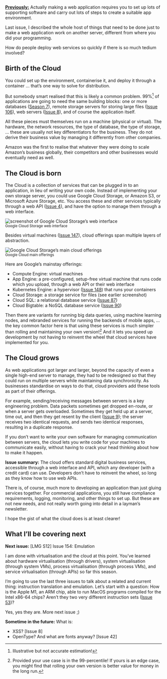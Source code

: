 [**Previously:**](https://buttondown.email/laymansguide/archive/) Actually making a web application requires you to set up lots of supporting software and carry out lots of steps to create a suitable app environment.

Last issue, I described the whole host of things that need to be done just to make a web application work on another server, different from where you did your programming.

How do people deploy web services so quickly if there is so much tedium involved?

## Birth of the Cloud

You could set up the environment, containerise it, and deploy it through a container … that’s one way to solve for distribution.

But somebody smart realised that this is likely a common problem. 99%[^1] of applications are going to need the same building blocks: one or more databases ([Season 7](https://buttondown.email/laymansguide/archive/lmg-s7-issue-79-a-base-for-data/)), remote storage servers for storing large files ([Issue 106](https://buttondown.email/laymansguide/archive/lmg-s9-issue-106-organising-storage/)), web servers ([Issue 8](https://buttondown.email/laymansguide/archive/lmg-issue-8-http-error-codeshow-does-a-server-let/)), and of course the application itself.

[^1]: Illustrative but not accurate estimation!

All these pieces must themselves run on a machine (physical or virtual). The hardware, the network resources, the type of database, the type of storage, … these are usually not key differentiators for the business. They do not derive their business value by managing it differently from other companies.

Amazon was the first to realise that whatever they were doing to scale Amazon’s business globally, their competitors and other businesses would eventually need as well.

## The Cloud is born

The Cloud is a collection of services that can be plugged in to an application, in lieu of writing your own code. Instead of implementing your own storage server, you could use Google Cloud Storage, or Amazon S3, or Microsoft Azure Storage, etc. You access these and other services typically through a web API ([Issue 4](https://buttondown.email/laymansguide/archive/lmg-issue-4-what-is-an-api/)), and have the option to manage them through a web interface.

![screenshot of Google Cloud Storage’s web interface](https://raw.githubusercontent.com/ngjunsiang/laymansguide/release/season12/issue153/issue153_01.png)  
<small>Google Cloud Storage web interface</small>

Besides virtual machines ([Issue 147](https://buttondown.email/laymansguide/archive/lmg-s12-issue-147-operating-systems-on-virtual/)), cloud offerings span multiple layers of abstraction.

![Google Cloud Storage’s main cloud offerings](https://raw.githubusercontent.com/ngjunsiang/laymansguide/release/season12/issue153/issue153_02.png)  
<small>Google Cloud main offerings</small>

Here are Google’s mainstay offerings:

- Compute Engine: virtual machines
- App Engine: a pre-configured, setup-free virtual machine that runs code which you upload, through a web API or their web interface
- Kubernetes Engine: a hypervisor ([Issue 148](https://buttondown.email/laymansguide/archive/lmg-s12-issue-148-history-of-commercial-computing/)) that runs your containers
- Cloud Storage: a storage service for files (see earlier screenshot)
- Cloud SQL: a relational database service ([Issue 87](https://buttondown.email/laymansguide/archive/lmg-s7-issue-87-relational-databases/))
- Cloud Bigtable: a NoSQL database service ([Issue 90](https://buttondown.email/laymansguide/archive/lmg-s7-issue-90-using-a-database/))

Then there are variants for running big data queries, using machine learning nodes, and rebranded services for running the backends of mobile apps, … the key common factor here is that using these services is much simpler than rolling and maintaining your own version![^2] And it lets you speed up development by not having to reinvent the wheel that cloud services have implemented for you.

[^2]: Provided your use case is in the 99-percentile! If yours is an edge case, you might find that rolling your own version is better value for money in the long run.

## The Cloud grows

As web applications got larger and larger, beyond the capacity of even a single high-end server to manage, they had to be redesigned so that they could run on multiple servers while maintaining data synchronicity. As businesses standardise on ways to do that, cloud providers add these tools as part of their offerings.

For example, sending/receiving messages between servers is a key engineering problem. Data packets sometimes get dropped en-route, or when a server gets overloaded. Sometimes they get held up at a server, time out, and then they get resent by the client ([Issue 9](https://buttondown.email/laymansguide/archive/lmg-issue-9-how-do-i-make-an-http-request/)); the server receives two identical requests, and sends two identical responses, resulting in a duplicate response.

If you don’t want to write your own software for managing communication between servers, the cloud lets you write code for your machines to communicate easily, without having to crack your head thinking about how to make it happen.

**Issue summary:** The cloud offers standard digital business services, accessible through a web interface and API, which any developer (with a credit card) can use. Developers don’t have to reinvent the wheel, so long as they know how to use web APIs.

There is, of course, much more to developing an application than just gluing services together. For commercial applications, you still have compliance requirements, logging, monitoring, and other things to set up. But these are not new needs, and not really worth going into detail in a layman’s newsletter.

I hope the gist of what the cloud does is at least clearer!

## What I’ll be covering next

**Next issue:** [LMG S12] Issue 154: Emulation

I am done with virtualisation and the cloud at this point. You’ve learned about hardware virtualisation (through drivers), system virtualisation (through system VMs), process virtualisation (through process VMs), and service virtualisation (through APIs) so far this season.

I’m going to use the last three issues to talk about a related and current thing: instruction translation and emulation. Let’s start with a question: How is the Apple M1, an ARM chip, able to run MacOS programs compiled for the Intel x86-64 chips? Aren’t they two very different instruction sets ([Issue 53](https://buttondown.email/laymansguide/archive/lmg-s5-issue-53-the-cpu-is-an-instruction-obeying/))?

Yes, yes they are. More next issue ;)

**Sometime in the future:** What is:

- XSS? [Issue 8]
- OpenType? And what are fonts anyway? [Issue 42]
